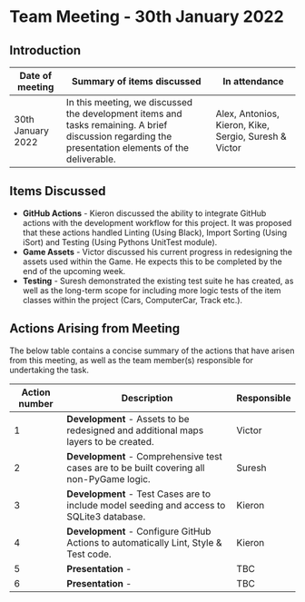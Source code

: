 # Team Meeting - 30th January 2022

## Introduction
| Date of meeting   | Summary of items discussed                                                                                                                          | In attendance                                         |
|-------------------|-----------------------------------------------------------------------------------------------------------------------------------------------------|-------------------------------------------------------|
| 30th January 2022 | In this meeting, we discussed the development items and tasks remaining. A brief discussion regarding the presentation elements of the deliverable. | Alex, Antonios, Kieron, Kike, Sergio, Suresh & Victor |

## Items Discussed

* **GitHub Actions** - Kieron discussed the ability to integrate GitHub actions with the development workflow for this project. It was proposed that these actions handled Linting (Using Black), Import Sorting (Using iSort) and Testing (Using Pythons UnitTest module). 
* **Game Assets** - Victor discussed his current progress in redesigning the assets used within the Game. He expects this to be completed by the end of the upcoming week.
* **Testing** - Suresh demonstrated the existing test suite he has created, as well as the long-term scope for including more logic tests of the item classes within the project (Cars, ComputerCar, Track etc.).

## Actions Arising from Meeting

The below table contains a concise summary of the actions that have arisen from this meeting, as well as the team member(s) responsible for undertaking the task.

| Action number | Description                                                                               | Responsible |
|---------------|-------------------------------------------------------------------------------------------|-------------|
| 1             | **Development** - Assets to be redesigned and additional maps layers to be created.       | Victor      |
| 2             | **Development** - Comprehensive test cases are to be built covering all non-PyGame logic. | Suresh      |
| 3             | **Development** - Test Cases are to include model seeding and access to SQLite3 database. | Kieron      |
| 4             | **Development** - Configure GitHub Actions to automatically Lint, Style & Test code.      | Kieron      |
| 5             | **Presentation** -                                                                        | TBC         |
| 6             | **Presentation** -                                                                        | TBC         |
